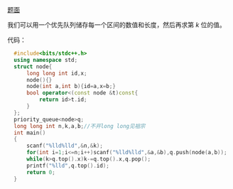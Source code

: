 [题面](https://www.luogu.com.cn/problem/AT2561)

我们可以用一个优先队列储存每一个区间的数值和长度，然后再求第 $k$ 位的值。

代码：
```cpp
  #include<bits/stdc++.h>
  using namespace std;
  struct node{
      long long int id,x;
      node(){}
      node(int a,int b){id=a,x=b;}
      bool operator<(const node &t)const{
          return id>t.id;
      }
  };
  priority_queue<node>q;
  long long int n,k,a,b;//不开long long见祖宗
  int main()
  {
      scanf("%lld%lld",&n,&k);
      for(int i=1;i<=n;i++)scanf("%lld%lld",&a,&b),q.push(node(a,b));
      while(k>q.top().x)k-=q.top().x,q.pop();
      printf("%lld",q.top().id);
      return 0;
  }
```